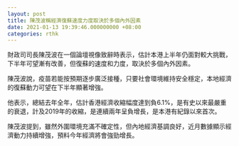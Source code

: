 ```yaml
---
layout: post
title: 陳茂波稱經濟復蘇速度力度取決於多個內外因素
date: 2021-01-13 19:39:46.000000000 +08:00
categories: rthk
---
```


財政司司長陳茂波在一個論壇視像致辭時表示，估計本港上半年仍面對較大挑戰，下半年可望漸有改善，但復蘇的速度和力度，取決於多個內外因素。

陳茂波說，疫苗若能按預期逐步廣泛接種，只要社會環境維持安全穩定，本地經濟的復蘇動力可望在下半年顯著增強。

他表示，總結去年全年，估計香港經濟收縮幅度達到負6.1%，是有史以來最嚴重的衰退，計及2019年的收縮，是連續兩年呈負增長，是本港有紀錄以來首次。

陳茂波提到，雖然外圍環境充滿不確定性，但內地經濟基調良好，近月數據顯示經濟動力持續增強，預料今年經濟將會強勁增長。
